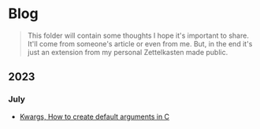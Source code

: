 
# Blog

> This folder will contain some thoughts I hope it's important to share.
> It'll come from someone's article or even from me.
> But, in the end it's just an extension from my personal Zettelkasten made public.


## 2023

### July

- [Kwargs, How to create default arguments in C](./2023/07/default-function-paremeters-in-C.md)

